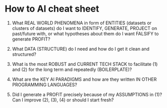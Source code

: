 # How to AI cheat sheet

1) What REAL WORLD PHENOMENA in form of ENTITIES (datasets or clusters of datasets) do I want to IDENTIFY, GENERATE, PROJECT on past/future with, or what hypotheses about them do I want FALSIFY to generate PROFIT?  

2) What DATA (STRUCTURE) do I need and how do I get it clean and structured?  

3) What is the most ROBUST and CURRENT TECH STACK to facilitate (1) and (2) for the long term and repeatedly (BOILERPLATE)?  

4) What are the KEY AI PARADIGMS and how are they written IN OTHER PROGRAMMING LANGUAGES?  

5) Did I generate a PROFIT precisely because of my ASSUMPTIONS in (1)? Can I improve (2), (3), (4) or should I start fresh?  
